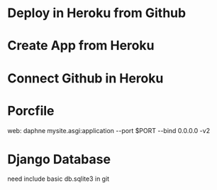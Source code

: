 # Deploy in Heroku from Github

# Create App from Heroku

# Connect Github in Heroku

# Porcfile
web: daphne mysite.asgi:application --port $PORT --bind 0.0.0.0 -v2

# Django Database
need include basic db.sqlite3 in git
